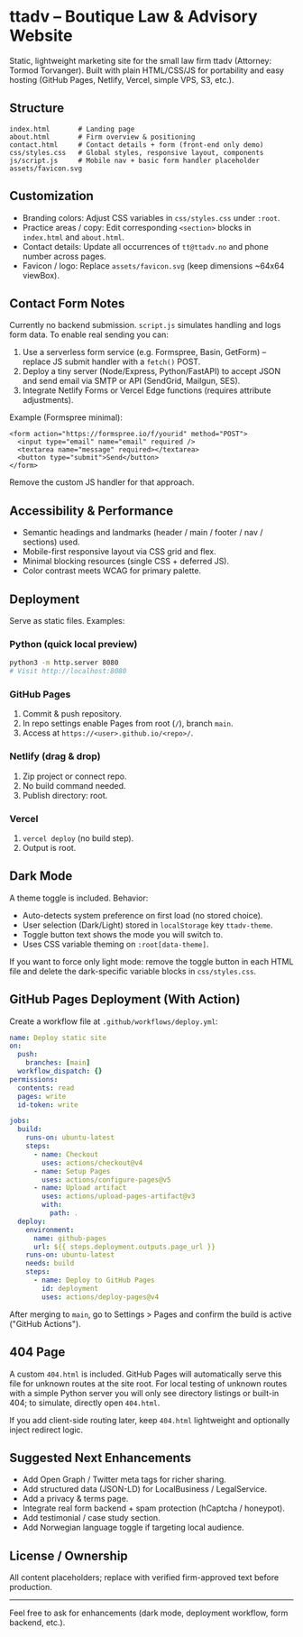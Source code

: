 # ttadv – Boutique Law & Advisory Website

Static, lightweight marketing site for the small law firm ttadv (Attorney: Tormod Torvanger). Built with plain HTML/CSS/JS for portability and easy hosting (GitHub Pages, Netlify, Vercel, simple VPS, S3, etc.).

## Structure

```
index.html       # Landing page
about.html       # Firm overview & positioning
contact.html     # Contact details + form (front-end only demo)
css/styles.css   # Global styles, responsive layout, components
js/script.js     # Mobile nav + basic form handler placeholder
assets/favicon.svg
```

## Customization

- Branding colors: Adjust CSS variables in `css/styles.css` under `:root`.
- Practice areas / copy: Edit corresponding `<section>` blocks in `index.html` and `about.html`.
- Contact details: Update all occurrences of `tt@ttadv.no` and phone number across pages.
- Favicon / logo: Replace `assets/favicon.svg` (keep dimensions ~64x64 viewBox).

## Contact Form Notes

Currently no backend submission. `script.js` simulates handling and logs form data. To enable real sending you can:

1. Use a serverless form service (e.g. Formspree, Basin, GetForm) – replace JS submit handler with a `fetch()` POST.
2. Deploy a tiny server (Node/Express, Python/FastAPI) to accept JSON and send email via SMTP or API (SendGrid, Mailgun, SES).
3. Integrate Netlify Forms or Vercel Edge functions (requires attribute adjustments).

Example (Formspree minimal):

```
<form action="https://formspree.io/f/yourid" method="POST">
  <input type="email" name="email" required />
  <textarea name="message" required></textarea>
  <button type="submit">Send</button>
</form>
```

Remove the custom JS handler for that approach.

## Accessibility & Performance

- Semantic headings and landmarks (header / main / footer / nav / sections) used.
- Mobile-first responsive layout via CSS grid and flex.
- Minimal blocking resources (single CSS + deferred JS).
- Color contrast meets WCAG for primary palette.

## Deployment

Serve as static files. Examples:

### Python (quick local preview)

```bash
python3 -m http.server 8080
# Visit http://localhost:8080
```

### GitHub Pages

1. Commit & push repository.
2. In repo settings enable Pages from root (`/`), branch `main`.
3. Access at `https://<user>.github.io/<repo>/`.

### Netlify (drag & drop)

1. Zip project or connect repo.
2. No build command needed.
3. Publish directory: root.

### Vercel

1. `vercel deploy` (no build step).
2. Output is root.

## Dark Mode

A theme toggle is included. Behavior:

- Auto-detects system preference on first load (no stored choice).
- User selection (Dark/Light) stored in `localStorage` key `ttadv-theme`.
- Toggle button text shows the mode you will switch to.
- Uses CSS variable theming on `:root[data-theme]`.

If you want to force only light mode: remove the toggle button in each HTML file and delete the dark-specific variable blocks in `css/styles.css`.

## GitHub Pages Deployment (With Action)

Create a workflow file at `.github/workflows/deploy.yml`:

```yaml
name: Deploy static site
on:
  push:
    branches: [main]
  workflow_dispatch: {}
permissions:
  contents: read
  pages: write
  id-token: write

jobs:
  build:
    runs-on: ubuntu-latest
    steps:
      - name: Checkout
        uses: actions/checkout@v4
      - name: Setup Pages
        uses: actions/configure-pages@v5
      - name: Upload artifact
        uses: actions/upload-pages-artifact@v3
        with:
          path: .
  deploy:
    environment:
      name: github-pages
      url: ${{ steps.deployment.outputs.page_url }}
    runs-on: ubuntu-latest
    needs: build
    steps:
      - name: Deploy to GitHub Pages
        id: deployment
        uses: actions/deploy-pages@v4
```

After merging to `main`, go to Settings > Pages and confirm the build is active ("GitHub Actions").

## 404 Page

A custom `404.html` is included. GitHub Pages will automatically serve this file for unknown routes at the site root. For local testing of unknown routes with a simple Python server you will only see directory listings or built-in 404; to simulate, directly open `404.html`.

If you add client-side routing later, keep `404.html` lightweight and optionally inject redirect logic.

## Suggested Next Enhancements

- Add Open Graph / Twitter meta tags for richer sharing.
- Add structured data (JSON-LD) for LocalBusiness / LegalService.
- Add a privacy & terms page.
- Integrate real form backend + spam protection (hCaptcha / honeypot).
- Add testimonial / case study section.
- Add Norwegian language toggle if targeting local audience.

## License / Ownership

All content placeholders; replace with verified firm-approved text before production.

---

Feel free to ask for enhancements (dark mode, deployment workflow, form backend, etc.).
